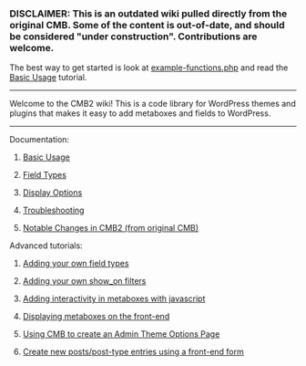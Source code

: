 ### DISCLAIMER: This is an outdated wiki pulled directly from the original CMB. Some of the content is out-of-date, and should be considered "under construction". Contributions are welcome.

The best way to get started is look at [example-functions.php](https://github.com/WebDevStudios/CMB2/blob/master/example-functions.php) and read the [Basic Usage](https://github.com/WebDevStudios/CMB2/wiki/Basic-Usage) tutorial.

****
Welcome to the CMB2 wiki! This is a code library for WordPress themes and plugins that makes it easy to add metaboxes and fields to WordPress.
****

Documentation:

1. [Basic Usage](https://github.com/WebDevStudios/CMB2/wiki/Basic-Usage)

1. [Field Types](https://github.com/WebDevStudios/CMB2/wiki/Field-Types)

1. [Display Options](https://github.com/WebDevStudios/CMB2/wiki/Display-Options)

1. [Troubleshooting](https://github.com/WebDevStudios/CMB2/wiki/Troubleshooting)

1. [Notable Changes in CMB2 (from original CMB)](https://github.com/WebDevStudios/CMB2/wiki/Notable-Changes-in-CMB2)

Advanced tutorials:

1. [Adding your own field types](https://github.com/WebDevStudios/CMB2/wiki/Adding-your-own-field-types)

1. [Adding your own show_on filters](https://github.com/WebDevStudios/CMB2/wiki/Adding-your-own-show_on-filters)

2. [Adding interactivity in metaboxes with javascript](http://hasin.me/2013/10/26/improving-ux-in-the-wordpress-admin-panel-with-interactive-meta-boxes/)

3. [Displaying metaboxes on the front-end](https://github.com/WebDevStudios/CMB2/wiki/Bringing-Metaboxes-to-the-Front-end)

4. [Using CMB to create an Admin Theme Options Page](https://github.com/WebDevStudios/CMB2/wiki/Using-CMB-to-create-an-Admin-Theme-Options-Page)

5. [Create new posts/post-type entries using a front-end form](https://github.com/WebDevStudios/CMB2/wiki/Create-New-Posts-Post-Type-Entries-Using-A-Front-End-Form)